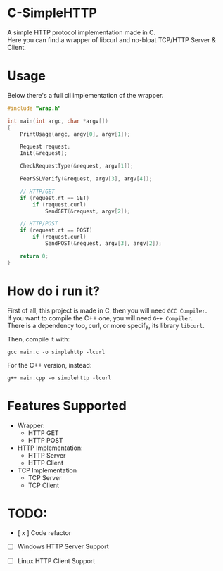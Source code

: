 # C-SimpleHTTP
A simple HTTP protocol implementation made in C.  
Here you can find a wrapper of libcurl and no-bloat TCP/HTTP Server & Client.

# Usage
Below there's a full cli implementation of the wrapper.
```c++
#include "wrap.h"

int main(int argc, char *argv[])
{
    PrintUsage(argc, argv[0], argv[1]);

    Request request;
    Init(&request);

    CheckRequestType(&request, argv[1]);

    PeerSSLVerify(&request, argv[3], argv[4]);

    // HTTP/GET
    if (request.rt == GET)
        if (request.curl)
            SendGET(&request, argv[2]);

    // HTTP/POST
    if (request.rt == POST)
        if (request.curl)
            SendPOST(&request, argv[3], argv[2]);

    return 0;
}
```

# How do i run it?
First of all, this project is made in C, then you will need `GCC Compiler`.  
If you want to compile the C++ one, you will need `G++ Compiler`.  
There is a dependency too, curl, or more specify, its library `libcurl`.  

Then, compile it with:  
```
gcc main.c -o simplehttp -lcurl
```

For the C++ version, instead:
```
g++ main.cpp -o simplehttp -lcurl
```

# Features Supported
- Wrapper:
    - HTTP GET
    - HTTP POST
- HTTP Implementation:
    - HTTP Server 
    - HTTP Client
- TCP Implementation
    - TCP Server
    - TCP Client

# TODO:
- [ x ] Code refactor
- [ ] Windows HTTP Server Support
- [ ] Linux HTTP Client Support
 
